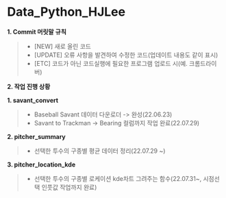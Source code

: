 # Data_Python_HJLee

**1. Commit 머릿말 규칙**

  >- [NEW] 새로 올린 코드
  >- [UPDATE] 오류 사항을 발견하여 수정한 코드(업데이트 내용도 같이 표시)
  >- [ETC] 코드가 아닌 코드실행에 필요한 프로그램 업로드 시(예. 크롬드라이버)
 
**2. 작업 진행 상황**

**1. savant_convert**
>- Baseball Savant 데이터 다운로더 -> 완성(22.06.23)
>- Savant to Trackman -> Bearing 컬럼까지 작업 완료(22.07.29)

**2. pitcher_summary**
>- 선택한 투수의 구종별 평균 데이터 정리(22.07.29 ~)

**3. pitcher_location_kde**
>- 선택한 투수의 구종별 로케이션 kde차트 그려주는 함수(22.07.31~, 시점선택 인풋값 작업까지 완료)
